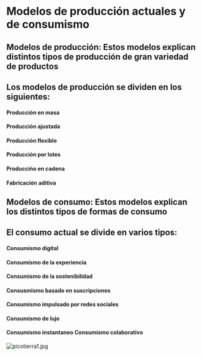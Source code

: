 # Modelos de producción actuales y de consumismo

## Modelos de producción: Estos modelos explican distintos tipos de producción de gran variedad de productos

## Los modelos de producción se dividen en los siguientes:

#### Producción en masa 
#### Producción ajustada 
#### Producción flexible 
#### Producción por lotes 
#### Produccińo en cadena 
#### Fabricación aditiva 

## Modelos de consumo: Estos modelos explican los distintos tipos de formas de consumo 

## El consumo actual se divide en varios tipos: 

#### Consumismo digital 
#### Consumismo de la experiencia 
#### Consumismo de la sostenibilidad
#### Consusmismo basado en suscripciones
#### Consumismo impulsado por redes sociales
#### Consumismo de lujo
#### Consumismo instantaneo Consumismo colaborativo

![picotierra1.jpg](https://github.com/ivanius05/EconomiaCircular/blob/main/IMAGES/picatierra1.jpg)


